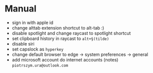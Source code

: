 # Manual
* sign in with apple id
* change alttab extension shortcut to alt-tab :)
* disable spotlight and change raycast to spotlight shortcut
* set clipboard history in raycast to `alt+§(tilde)`
* disable siri
* set capslock as `hyperkey`
* change default browser to edge -> system preferences -> general
* add microsoft account do internet accounts (notes) `piotrszym.ura@outlook.com`
